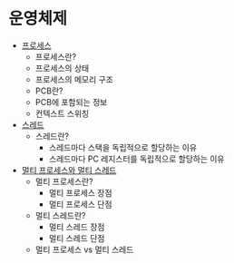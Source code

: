 # 운영체제

- [프로세스](https://github.com/HanKwanJin/CS_Study/blob/main/OS/프로세스.md)
    - 프로세스란?
    - 프로세스의 상태
    - 프로세스의 메모리 구조
    - PCB란?
    - PCB에 포함되는 정보
    - 컨텍스트 스위칭
- [스레드](https://github.com/HanKwanJin/CS_Study/blob/main/OS/스레드.md)
    - 스레드란?
        -  스레드마다 스택을 독립적으로 할당하는 이유
        -  스레드마다 PC 레지스터를 독립적으로 할당하는 이유
- [멀티 프로세스와 멀티 스레드](https://github.com/HanKwanJin/CS_Study/blob/main/OS/멀티프로세스와-멀티스레드.md)
    - 멀티 프로세스란?
        - 멀티 프로세스 장점
        - 멀티 프로세스 단점
    - 멀티 스레드란?
        - 멀티 스레드 장점
        - 멀티 스레드 단점
    - 멀티 프로세스 vs 멀티 스레드